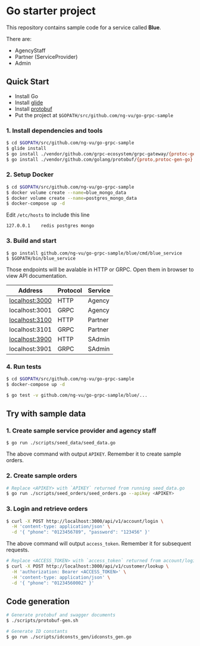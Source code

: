 # Go starter project

This repository contains sample code for a service called **Blue**.

There are:
- AgencyStaff
- Partner (ServiceProvider)
- Admin

## Quick Start

- Install Go
- Install [glide](https://github.com/Masterminds/glide)
- Install [protobuf](https://github.com/google/protobuf/releases/tag/v3.3.0)
- Put the project at `$GOPATH/src/github.com/ng-vu/go-grpc-sample`

### 1. Install dependencies and tools

```bash
$ cd $GOPATH/src/github.com/ng-vu/go-grpc-sample
$ glide install
$ go install ./vendor/github.com/grpc-ecosystem/grpc-gateway/{protoc-gen-grpc-gateway,protoc-gen-swagger}
$ go install ./vendor/github.com/golang/protobuf/{proto,protoc-gen-go}
```

### 2. Setup Docker

```bash
$ cd $GOPATH/src/github.com/ng-vu/go-grpc-sample
$ docker volume create --name=blue_mongo_data
$ docker volume create --name=postgres_mongo_data
$ docker-compose up -d
```

Edit `/etc/hosts` to include this line

```
127.0.0.1    redis postgres mongo
```

### 3. Build and start

```
$ go install github.com/ng-vu/go-grpc-sample/blue/cmd/blue_service
$ $GOPATH/bin/blue_service
```

Those endpoints will be avalable in HTTP or GRPC. Open them in browser to view API documentation.

| Address | Protocol | Service |
|-|-|-|
| [localhost:3000](http://localhost:3000) | HTTP | Agency
|  localhost:3001                         | GRPC | Agency
| [localhost:3100](http://localhost:3100) | HTTP | Partner
|  localhost:3101                         | GRPC | Partner
| [localhost:3900](http://localhost:3900) | HTTP | SAdmin
|  localhost:3901                         | GRPC | SAdmin

### 4. Run tests

```bash
$ cd $GOPATH/src/github.com/ng-vu/go-grpc-sample
$ docker-compose up -d

$ go test -v github.com/ng-vu/go-grpc-sample/blue/...
```

## Try with sample data

### 1. Create sample service provider and agency staff

```
$ go run ./scripts/seed_data/seed_data.go
```

The above command with output `APIKEY`. Remember it to create sample orders.

### 2. Create sample orders

```bash
# Replace <APIKEY> with `APIKEY` returned from running seed_data.go
$ go run ./scripts/seed_orders/seed_orders.go --apikey <APIKEY>
```

### 3. Login and retrieve orders

```bash
$ curl -X POST http://localhost:3000/api/v1/account/login \
  -H 'content-type: application/json' \
  -d '{ "phone": "0123456789", "password": "123456" }'
```

The above command will output `access_token`. Remember it for subsequent requests.

```bash
# Replace <ACCESS_TOKEN> with `access_token` returned from account/login
$ curl -X POST http://localhost:3000/api/v1/customer/lookup \
  -H 'authorization: Bearer <ACCESS_TOKEN>' \
  -H 'content-type: application/json' \
  -d '{	"phone": "01234560002" }'
```

## Code generation

```bash
# Generate protobuf and swagger documents
$ ./scripts/protobuf-gen.sh

# Generate ID constants
$ go run ./scripts/idconsts_gen/idconsts_gen.go
```
